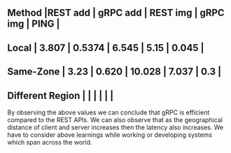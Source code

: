 
Method			|REST add  | gRPC add | REST img | gRPC img | PING  | 
------------------------------------------------------------------------------
Local			|	3.807    |   0.5374	   |	    6.545     |	 5.15   | 0.045	    |
------------------------------------------------------------------------------
Same-Zone		|	 3.23  |	  0.620    |	   10.028     |	7.037   |	  0.3     |
------------------------------------------------------------------------------
Different Region	|	   |	      |	         |	   |	    |
------------------------------------------------------------------------------


By observing the above values we can conclude that gRPC is efficient compared to the REST APIs.
We can also observe that as the geographical distance of client and server increases then the latency also increases.
We have to consider above learnings while working or developing systems which span across the world.
